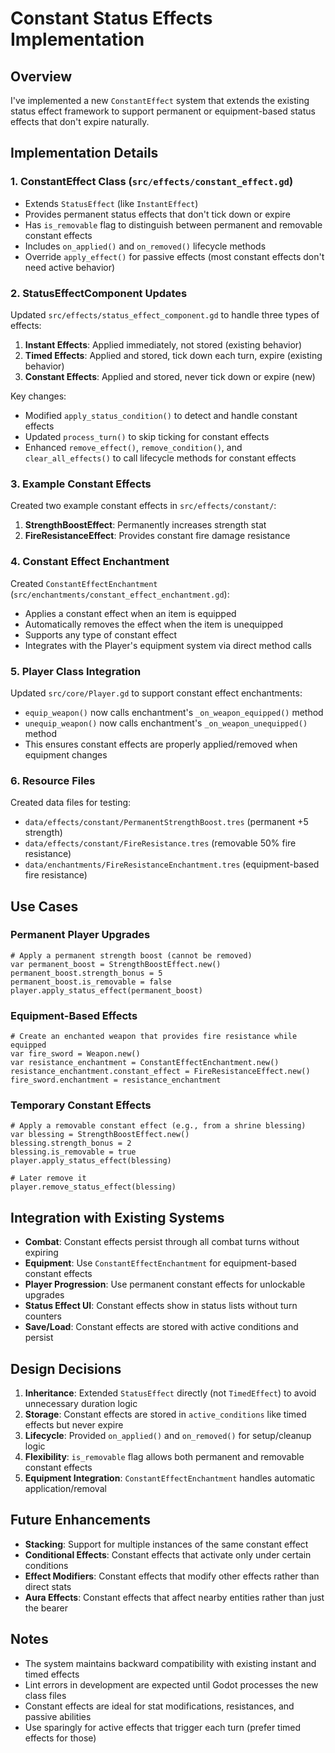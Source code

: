 # Constant Status Effects Implementation

## Overview

I've implemented a new `ConstantEffect` system that extends the existing status effect framework to support permanent or equipment-based status effects that don't expire naturally.

## Implementation Details

### 1. ConstantEffect Class (`src/effects/constant_effect.gd`)

- Extends `StatusEffect` (like `InstantEffect`)
- Provides permanent status effects that don't tick down or expire
- Has `is_removable` flag to distinguish between permanent and removable constant effects
- Includes `on_applied()` and `on_removed()` lifecycle methods
- Override `apply_effect()` for passive effects (most constant effects don't need active behavior)

### 2. StatusEffectComponent Updates

Updated `src/effects/status_effect_component.gd` to handle three types of effects:

1. **Instant Effects**: Applied immediately, not stored (existing behavior)
2. **Timed Effects**: Applied and stored, tick down each turn, expire (existing behavior)
3. **Constant Effects**: Applied and stored, never tick down or expire (new)

Key changes:
- Modified `apply_status_condition()` to detect and handle constant effects
- Updated `process_turn()` to skip ticking for constant effects
- Enhanced `remove_effect()`, `remove_condition()`, and `clear_all_effects()` to call lifecycle methods for constant effects

### 3. Example Constant Effects

Created two example constant effects in `src/effects/constant/`:

1. **StrengthBoostEffect**: Permanently increases strength stat
2. **FireResistanceEffect**: Provides constant fire damage resistance

### 4. Constant Effect Enchantment

Created `ConstantEffectEnchantment` (`src/enchantments/constant_effect_enchantment.gd`):
- Applies a constant effect when an item is equipped
- Automatically removes the effect when the item is unequipped
- Supports any type of constant effect
- Integrates with the Player's equipment system via direct method calls

### 5. Player Class Integration

Updated `src/core/Player.gd` to support constant effect enchantments:
- `equip_weapon()` now calls enchantment's `_on_weapon_equipped()` method
- `unequip_weapon()` now calls enchantment's `_on_weapon_unequipped()` method
- This ensures constant effects are properly applied/removed when equipment changes

### 6. Resource Files

Created data files for testing:
- `data/effects/constant/PermanentStrengthBoost.tres` (permanent +5 strength)
- `data/effects/constant/FireResistance.tres` (removable 50% fire resistance)
- `data/enchantments/FireResistanceEnchantment.tres` (equipment-based fire resistance)

## Use Cases

### Permanent Player Upgrades
```gdscript
# Apply a permanent strength boost (cannot be removed)
var permanent_boost = StrengthBoostEffect.new()
permanent_boost.strength_bonus = 5
permanent_boost.is_removable = false
player.apply_status_effect(permanent_boost)
```

### Equipment-Based Effects
```gdscript
# Create an enchanted weapon that provides fire resistance while equipped
var fire_sword = Weapon.new()
var resistance_enchantment = ConstantEffectEnchantment.new()
resistance_enchantment.constant_effect = FireResistanceEffect.new()
fire_sword.enchantment = resistance_enchantment
```

### Temporary Constant Effects
```gdscript
# Apply a removable constant effect (e.g., from a shrine blessing)
var blessing = StrengthBoostEffect.new()
blessing.strength_bonus = 2
blessing.is_removable = true
player.apply_status_effect(blessing)

# Later remove it
player.remove_status_effect(blessing)
```

## Integration with Existing Systems

- **Combat**: Constant effects persist through all combat turns without expiring
- **Equipment**: Use `ConstantEffectEnchantment` for equipment-based constant effects
- **Player Progression**: Use permanent constant effects for unlockable upgrades
- **Status Effect UI**: Constant effects show in status lists without turn counters
- **Save/Load**: Constant effects are stored with active conditions and persist

## Design Decisions

1. **Inheritance**: Extended `StatusEffect` directly (not `TimedEffect`) to avoid unnecessary duration logic
2. **Storage**: Constant effects are stored in `active_conditions` like timed effects but never expire
3. **Lifecycle**: Provided `on_applied()` and `on_removed()` for setup/cleanup logic
4. **Flexibility**: `is_removable` flag allows both permanent and removable constant effects
5. **Equipment Integration**: `ConstantEffectEnchantment` handles automatic application/removal

## Future Enhancements

- **Stacking**: Support for multiple instances of the same constant effect
- **Conditional Effects**: Constant effects that activate only under certain conditions
- **Effect Modifiers**: Constant effects that modify other effects rather than direct stats
- **Aura Effects**: Constant effects that affect nearby entities rather than just the bearer

## Notes

- The system maintains backward compatibility with existing instant and timed effects
- Lint errors in development are expected until Godot processes the new class files
- Constant effects are ideal for stat modifications, resistances, and passive abilities
- Use sparingly for active effects that trigger each turn (prefer timed effects for those)